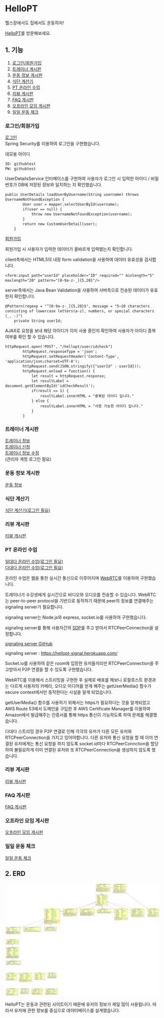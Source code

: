 # HelloPT
헬스장에서도 집에서도 운동하자!

[HelloPT](https://hellopt.info/hellopt)를 방문해보세요.

## 1. 기능
1. [로그인/회원가입](#로그인/회원가입)
2. [트레이너 게시판](#트레이너-게시판)
3. [운동 정보 게시판](#운동-정보-게시판)
4. [식단 계산기](#식단-계산기)
5. [PT 온라인 수업](#PT-온라인-수업)
6. [리뷰 게시판](#리뷰-게시판)
7. [FAQ 게시판](#FAQ-게시판)
8. [오프라인 모임 게시판](#오프라인-모임-게시판)
9. [일일 운동 체크](#일일-운동-체크)

### 로그인/회원가입
[로그인](https://hellopt.info/hellopt/login)  
Spring Security를 이용하여 로그인을 구현했습니다.

데모용 아이디
```
ID: githubtest
PW: githubtest
```

UserDetailsService 인터페이스를 구현하여 사용자가 로그인 시 입력한 아이디 / 비밀번호가 DB에 저장된 정보와 일치하는 지 확인했습니다.

```
public UserDetails loadUserByUsername(String username) throws UsernameNotFoundException {
		User user = mapper.selectUserById(username);
		if(user == null) {
			throw new UsernameNotFoundException(username);
		}
		return new CustomUserDetail(user);
	}
```

[회원가입](https://hellopt.info/hellopt/user/registrationform)

회원가입 시 사용자가 입력한 데이터가 올바르게 입력됐는지 확인합니다.

client측에서는 HTML5의 내장 form validation을 사용하여 데이터 유효성을 검사합니다.
 
```
<form:input path="userId" placeholder="ID" required="" minlength="5" maxlength="20" pattern="[0-9a-z-_]{5,20}"/>
```
server측에서는 Java Bean Validation을 사용하여 서버측으로 전송된 데이터가 유효한지 확인합니다.
```
@Pattern(regexp = "^[0-9a-z-_]{5,20}$", message = "5~20 characters consisting of lowercase letters(a-z), numbers, or special characters (_, -)")
	private String userId;
```
AJAX로 요청을 보내 해당 아이디가 이미 사용 중인지 확인하여 사용자가 아이디 중복 여부를 확인 할 수 있습니다.
```
httpRequest.open('POST', "/hellopt/user/idcheck")
        httpRequest.responseType = 'json';
        httpRequest.setRequestHeader('Content-Type', 'application/json;charset=UTF-8');
        httpRequest.send(JSON.stringify({"userId" : userId}));
        httpRequest.onload = function() {
            let result = httpRequest.response;
            let resultLabel = document.getElementById('idCheckResult');
            if(result == 1) {
                resultLabel.innerHTML = "중복된 아이디 입니다."
            } else {
            	resultLabel.innerHTML = "사용 가능한 아이디 입니다."
            }
        }
```

### 트레이너 게시판
[트레이너 정보](https://hellopt.info/hellopt/trainer)  
[트레이너 신청](https://hellopt.info/hellopt/audition)  
[트레이너 정보 수정](https://hellopt.info/hellopt/admin/traineradmin)  
(관리자 계정 로그인 필요)

### 운동 정보 게시판
[운동 정보](https://hellopt.info/hellopt/exerciseinfolist)

### 식단 계산기
[식단 계산기(로그인 필요)](https://hellopt.info/hellopt/meal)

### 리뷰 게시판
[리뷰 게시판](https://hellopt.info/hellopt/review)

### PT 온라인 수업
[일대다 온라인 수업(로그인 필요)](https://hellopt.info/hellopt/classlist)  
[다대다 온라인 수업(로그인 필요)](https://hellopt.info/hellopt/multi)

온라인 수업은 웹을 통한 실시간 통신으로 이루어지며 [WebRTC](https://webrtc.org/)를 이용하여 구현했습니다.

트레이너가 수강생에게 실시간으로 비디오와 오디오를 전송할 수 있습니다.
WebRTC는 peer-to-peer protocol을 기반으로 동작하기 때문에
peer의 정보를 연결해주는 signaling server가 필요합니다. 

signaling server는 Node.js와 express, socket.io를 사용하여 구현했습니다.

signaling server를 통해 사용자간의 [SDP](https://tools.ietf.org/html/rfc2327)를 주고 받아서 RTCPeerConnection을 설정합니다.

[signaling server GitHub](https://github.com/DanHoBakMaCha/public_hellopt_live/blob/master/signal.js)

signaling server : <https://hellopt-signal.herokuapp.com/>

Socket.io를 사용하여 같은 room에 입장한 유저들끼리만 RTCPeerConnection을 주고받아서 P2P 연결을 할 수 있도록 구현했습니다.

WebRTC를 이용해서 스트리밍을 구현한 후 실제로 배포를 해보니 로컬호스트 환경과는 다르게 사용자의 카메라, 오디오 미디어를 얻게 해주는 getUserMedia() 함수가 secure context에서만 동작한다는 사실을 알게 되었습니다.

getUserMedia() 함수를 사용하기 위해서는 https가 필요하다는 것을 알게되었고 AWS Route 53에서 도메인을 구입한 후 AWS Certificate Manager를 이용하여 Amazon에서 발급해주는 인증서를 통해 https 통신이 가능하도록 하여 문제를 해결했습니다.

다대다 스트리밍 경우 P2P 연결로 인해 각각의 유저가 다른 모든 유저와 RTCPeerConnection을 가지고 있어야합니다. 다른 유저와 통신 요청을 할 때 이미 연결된 유저에게는 통신 요청을 하지 않도록 socket.id마다 RTCPeerConnction을 할당하여 불필요하게 이미 연결된 유저와 또 RTCPeerConnection을 생성하지 않도록 했습니다.

### 리뷰 게시판
[리뷰 게시판](https://hellopt.info/hellopt/review)

### FAQ 게시판
[FAQ 게시판](https://hellopt.info/hellopt/faq1)

### 오프라인 모임 게시판
[오프라인 모임 게시판](https://hellopt.info/hellopt/meeting)

### 일일 운동 체크
[일일 운동 체크](https://hellopt.info/hellopt/calender)

## 2. ERD
![HelloPT ERD](/etc/Relational_1.png)

HelloPT는 운동과 관련된 사이트이기 때문에 유저의 정보가 제일 많이 사용됩니다. 따라서 유저에 관한 정보를 중심으로 데이터베이스를 설계했습니다.





